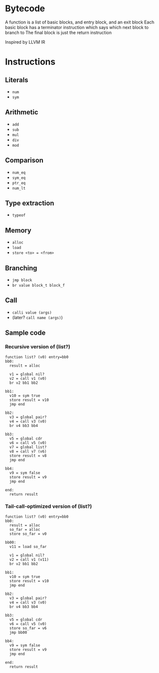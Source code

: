 # Bytecode
A function is a list of basic blocks, and entry block, and an exit block
Each basic block has a terminator instruction which says which next block to branch to
The final block is just the return instruction

Inspired by LLVM IR

# Instructions

## Literals
- `num`
- `sym`

## Arithmetic
- `add`
- `sub`
- `mul`
- `div`
- `mod`

## Comparison
- `num_eq`
- `sym_eq`
- `ptr_eq`
- `num_lt`

## Type extraction
- `typeof`

## Memory
- `alloc`
- `load`
- `store <to> = <from>`

## Branching
- `jmp block`
- `br value block_t block_f`

## Call
- `calli value (args)`
- (later? `call name (args)`)

## Sample code
### Recursive version of (list?)
```
function list? (v0) entry=bb0
bb0:
  result = alloc

  v1 = global nil?
  v2 = call v1 (v0)
  br v2 bb1 bb2

bb1:
  v10 = sym true
  store result = v10
  jmp end

bb2:
  v3 = global pair?
  v4 = call v3 (v0)
  br v4 bb3 bb4

bb3:
  v5 = global cdr
  v6 = call v5 (v0)
  v7 = global list?
  v8 = call v7 (v6)
  store result = v8
  jmp end

bb4:
  v9 = sym false
  store result = v9
  jmp end

end:
  return result
```

### Tail-call-optimized version of (list?)
```
function list? (v0) entry=bb0
bb0:
  result = alloc
  so_far = alloc
  store so_far = v0

bb00:
  v11 = load so_far

  v1 = global nil?
  v2 = call v1 (v11)
  br v2 bb1 bb2

bb1:
  v10 = sym true
  store result = v10
  jmp end

bb2:
  v3 = global pair?
  v4 = call v3 (v0)
  br v4 bb3 bb4

bb3:
  v5 = global cdr
  v6 = call v5 (v0)
  store so_far = v6
  jmp bb00

bb4:
  v9 = sym false
  store result = v9
  jmp end

end:
  return result
```
